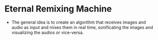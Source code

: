 # Eternal Remixing Machine

* The general idea is to create an algorithm that receives images and audio as input and mixes them in real time, sonificating the images and visualizing the audios or vice-versa.
